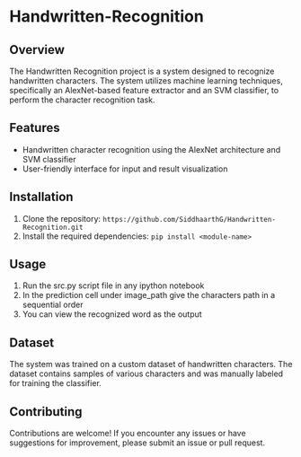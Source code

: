 # Handwritten-Recognition

## Overview
The Handwritten Recognition project is a system designed to recognize handwritten characters. The system utilizes machine learning techniques, specifically an AlexNet-based feature extractor and an SVM classifier, to perform the character recognition task.

## Features
- Handwritten character recognition using the AlexNet architecture and SVM classifier
- User-friendly interface for input and result visualization

## Installation
1. Clone the repository: `https://github.com/SiddhaarthG/Handwritten-Recognition.git`
2. Install the required dependencies: `pip install <module-name>`

## Usage
1. Run the src.py script file in any ipython notebook
2. In the prediction cell under image_path give the characters path in a sequential order
3. You can view the recognized word as the output

## Dataset
The system was trained on a custom dataset of handwritten characters. The dataset contains samples of various characters and was manually labeled for training the classifier. 

## Contributing
Contributions are welcome! If you encounter any issues or have suggestions for improvement, please submit an issue or pull request.
